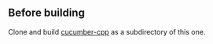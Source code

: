 ## Before building

Clone and build [cucumber-cpp](https://github.com/cucumber/cucumber-cpp) as a subdirectory of this one.
